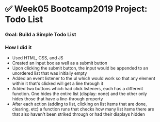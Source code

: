 # ✅ Week05 Bootcamp2019 Project: Todo List

### Goal: Build a Simple Todo List

### How I did it

- Used HTML, CSS, and JS 
- Created an input box as well as a submit button
- Upon clicking the submit button, the input would be appended to an unordered list that was initially empty
- Added an event listener to the ul which would work so that any element within it that's clicked will get a line through it
- Added two buttons which had click listeners, each has a different function. One hides the entire list (display: none) and the other only hides those that have a line-through property
- After each action (adding to list, clicking on list items that are done, clearing, etc) a function runs that checks how many list items there are that also haven't been striked through or had their displays hidden
  

